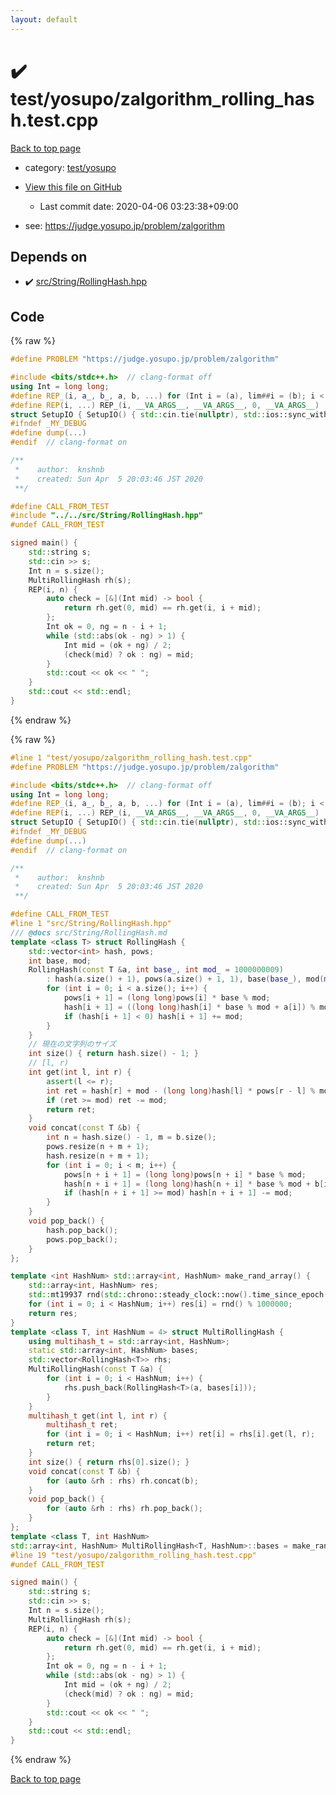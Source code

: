 ```yaml
---
layout: default
---
```


<!-- mathjax config similar to math.stackexchange -->
<script type="text/javascript" async
  src="https://cdnjs.cloudflare.com/ajax/libs/mathjax/2.7.5/MathJax.js?config=TeX-MML-AM_CHTML">
</script>
<script type="text/x-mathjax-config">
  MathJax.Hub.Config({
    TeX: { equationNumbers: { autoNumber: "AMS" }},
    tex2jax: {
      inlineMath: [ ['$','$'] ],
      processEscapes: true
    },
    "HTML-CSS": { matchFontHeight: false },
    displayAlign: "left",
    displayIndent: "2em"
  });
</script>

<script type="text/javascript" src="https://cdnjs.cloudflare.com/ajax/libs/jquery/3.4.1/jquery.min.js"></script>
<script src="https://cdn.jsdelivr.net/npm/jquery-balloon-js@1.1.2/jquery.balloon.min.js" integrity="sha256-ZEYs9VrgAeNuPvs15E39OsyOJaIkXEEt10fzxJ20+2I=" crossorigin="anonymous"></script>
<script type="text/javascript" src="../../../assets/js/copy-button.js"></script>
<link rel="stylesheet" href="../../../assets/css/copy-button.css" />


# :heavy_check_mark: test/yosupo/zalgorithm_rolling_hash.test.cpp

<a href="../../../index.html">Back to top page</a>

* category: <a href="../../../index.html#0b58406058f6619a0f31a172defc0230">test/yosupo</a>
* <a href="{{ site.github.repository_url }}/blob/master/test/yosupo/zalgorithm_rolling_hash.test.cpp">View this file on GitHub</a>
    - Last commit date: 2020-04-06 03:23:38+09:00


* see: <a href="https://judge.yosupo.jp/problem/zalgorithm">https://judge.yosupo.jp/problem/zalgorithm</a>


## Depends on

* :heavy_check_mark: <a href="../../../library/src/String/RollingHash.hpp.html">src/String/RollingHash.hpp</a>


## Code

<a id="unbundled"></a>
{% raw %}
```cpp
#define PROBLEM "https://judge.yosupo.jp/problem/zalgorithm"

#include <bits/stdc++.h>  // clang-format off
using Int = long long;
#define REP_(i, a_, b_, a, b, ...) for (Int i = (a), lim##i = (b); i < lim##i; i++)
#define REP(i, ...) REP_(i, __VA_ARGS__, __VA_ARGS__, 0, __VA_ARGS__)
struct SetupIO { SetupIO() { std::cin.tie(nullptr), std::ios::sync_with_stdio(false), std::cout << std::fixed << std::setprecision(13); } } setup_io;
#ifndef _MY_DEBUG
#define dump(...)
#endif  // clang-format on

/**
 *    author:  knshnb
 *    created: Sun Apr  5 20:03:46 JST 2020
 **/

#define CALL_FROM_TEST
#include "../../src/String/RollingHash.hpp"
#undef CALL_FROM_TEST

signed main() {
    std::string s;
    std::cin >> s;
    Int n = s.size();
    MultiRollingHash rh(s);
    REP(i, n) {
        auto check = [&](Int mid) -> bool {
            return rh.get(0, mid) == rh.get(i, i + mid);
        };
        Int ok = 0, ng = n - i + 1;
        while (std::abs(ok - ng) > 1) {
            Int mid = (ok + ng) / 2;
            (check(mid) ? ok : ng) = mid;
        }
        std::cout << ok << " ";
    }
    std::cout << std::endl;
}

```
{% endraw %}

<a id="bundled"></a>
{% raw %}
```cpp
#line 1 "test/yosupo/zalgorithm_rolling_hash.test.cpp"
#define PROBLEM "https://judge.yosupo.jp/problem/zalgorithm"

#include <bits/stdc++.h>  // clang-format off
using Int = long long;
#define REP_(i, a_, b_, a, b, ...) for (Int i = (a), lim##i = (b); i < lim##i; i++)
#define REP(i, ...) REP_(i, __VA_ARGS__, __VA_ARGS__, 0, __VA_ARGS__)
struct SetupIO { SetupIO() { std::cin.tie(nullptr), std::ios::sync_with_stdio(false), std::cout << std::fixed << std::setprecision(13); } } setup_io;
#ifndef _MY_DEBUG
#define dump(...)
#endif  // clang-format on

/**
 *    author:  knshnb
 *    created: Sun Apr  5 20:03:46 JST 2020
 **/

#define CALL_FROM_TEST
#line 1 "src/String/RollingHash.hpp"
/// @docs src/String/RollingHash.md
template <class T> struct RollingHash {
    std::vector<int> hash, pows;
    int base, mod;
    RollingHash(const T &a, int base_, int mod_ = 1000000009)
        : hash(a.size() + 1), pows(a.size() + 1, 1), base(base_), mod(mod_) {
        for (int i = 0; i < a.size(); i++) {
            pows[i + 1] = (long long)pows[i] * base % mod;
            hash[i + 1] = ((long long)hash[i] * base % mod + a[i]) % mod;
            if (hash[i + 1] < 0) hash[i + 1] += mod;
        }
    }
    // 現在の文字列のサイズ
    int size() { return hash.size() - 1; }
    // [l, r)
    int get(int l, int r) {
        assert(l <= r);
        int ret = hash[r] + mod - (long long)hash[l] * pows[r - l] % mod;
        if (ret >= mod) ret -= mod;
        return ret;
    }
    void concat(const T &b) {
        int n = hash.size() - 1, m = b.size();
        pows.resize(n + m + 1);
        hash.resize(n + m + 1);
        for (int i = 0; i < m; i++) {
            pows[n + i + 1] = (long long)pows[n + i] * base % mod;
            hash[n + i + 1] = (long long)hash[n + i] * base % mod + b[i];
            if (hash[n + i + 1] >= mod) hash[n + i + 1] -= mod;
        }
    }
    void pop_back() {
        hash.pop_back();
        pows.pop_back();
    }
};

template <int HashNum> std::array<int, HashNum> make_rand_array() {
    std::array<int, HashNum> res;
    std::mt19937 rnd(std::chrono::steady_clock::now().time_since_epoch().count());
    for (int i = 0; i < HashNum; i++) res[i] = rnd() % 1000000;
    return res;
}
template <class T, int HashNum = 4> struct MultiRollingHash {
    using multihash_t = std::array<int, HashNum>;
    static std::array<int, HashNum> bases;
    std::vector<RollingHash<T>> rhs;
    MultiRollingHash(const T &a) {
        for (int i = 0; i < HashNum; i++) {
            rhs.push_back(RollingHash<T>(a, bases[i]));
        }
    }
    multihash_t get(int l, int r) {
        multihash_t ret;
        for (int i = 0; i < HashNum; i++) ret[i] = rhs[i].get(l, r);
        return ret;
    }
    int size() { return rhs[0].size(); }
    void concat(const T &b) {
        for (auto &rh : rhs) rh.concat(b);
    }
    void pop_back() {
        for (auto &rh : rhs) rh.pop_back();
    }
};
template <class T, int HashNum>
std::array<int, HashNum> MultiRollingHash<T, HashNum>::bases = make_rand_array<HashNum>();
#line 19 "test/yosupo/zalgorithm_rolling_hash.test.cpp"
#undef CALL_FROM_TEST

signed main() {
    std::string s;
    std::cin >> s;
    Int n = s.size();
    MultiRollingHash rh(s);
    REP(i, n) {
        auto check = [&](Int mid) -> bool {
            return rh.get(0, mid) == rh.get(i, i + mid);
        };
        Int ok = 0, ng = n - i + 1;
        while (std::abs(ok - ng) > 1) {
            Int mid = (ok + ng) / 2;
            (check(mid) ? ok : ng) = mid;
        }
        std::cout << ok << " ";
    }
    std::cout << std::endl;
}

```
{% endraw %}

<a href="../../../index.html">Back to top page</a>


